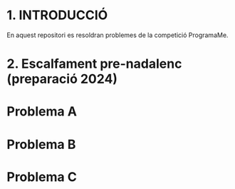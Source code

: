 # 1. INTRODUCCIÓ

En aquest repositori es resoldran problemes de la competició ProgramaMe.

# 2. Escalfament pre-nadalenc (preparació 2024)

# Problema A

# Problema B

# Problema C